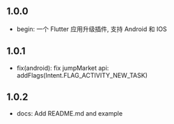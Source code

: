 ## 1.0.0

- begin: 一个 Flutter 应用升级插件, 支持 Android 和 IOS

## 1.0.1

- fix(android): fix jumpMarket api: addFlags(Intent.FLAG_ACTIVITY_NEW_TASK)

## 1.0.2

- docs: Add README.md and example
